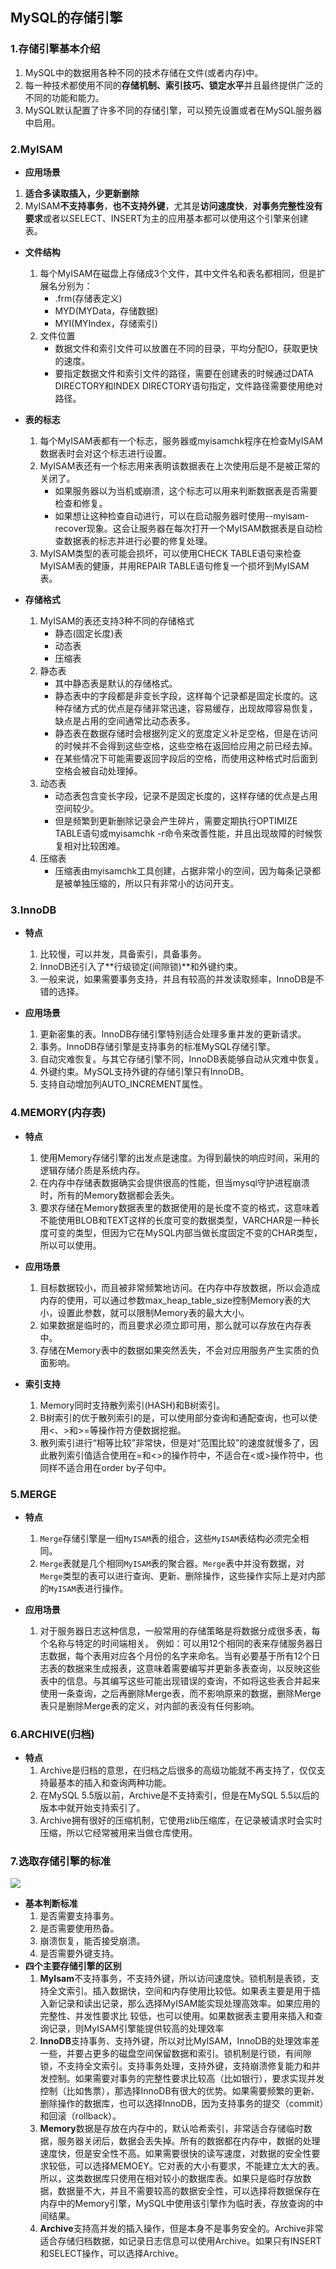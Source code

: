 ## MySQL的存储引擎

### 1.存储引擎基本介绍

1. MySQL中的数据用各种不同的技术存储在文件(或者内存)中。
2. 每一种技术都使用不同的**存储机制、索引技巧、锁定水平**并且最终提供广泛的不同的功能和能力。
3. MySQL默认配置了许多不同的存储引擎，可以预先设置或者在MySQL服务器中启用。

### 2.MyISAM

- **应用场景**
  
1. **适合多读取插入，少更新删除**
2. MyISAM**不支持事务**，**也不支持外键**，尤其是**访问速度快**，**对事务完整性没有要求**或者以SELECT、INSERT为主的应用基本都可以使用这个引擎来创建表。

- **文件结构**
  
  1. 每个MyISAM在磁盘上存储成3个文件，其中文件名和表名都相同，但是扩展名分别为：
     - .frm(存储表定义)
     - MYD(MYData，存储数据)
     - MYI(MYIndex，存储索引)
  2. 文件位置
     - 数据文件和索引文件可以放置在不同的目录，平均分配IO，获取更快的速度。
     - 要指定数据文件和索引文件的路径，需要在创建表的时候通过DATA DIRECTORY和INDEX DIRECTORY语句指定，文件路径需要使用绝对路径。
  
- **表的标志**
  
  1. 每个MyISAM表都有一个标志，服务器或myisamchk程序在检查MyISAM数据表时会对这个标志进行设置。
  2. MyISAM表还有一个标志用来表明该数据表在上次使用后是不是被正常的关闭了。
     - 如果服务器以为当机或崩溃，这个标志可以用来判断数据表是否需要检查和修复。
     - 如果想让这种检查自动进行，可以在启动服务器时使用--myisam-recover现象。这会让服务器在每次打开一个MyISAM数据表是自动检查数据表的标志并进行必要的修复处理。
  3. MyISAM类型的表可能会损坏，可以使用CHECK TABLE语句来检查MyISAM表的健康，并用REPAIR TABLE语句修复一个损坏到MyISAM表。
  
- **存储格式**
  
  1. MyISAM的表还支持3种不同的存储格式
     - 静态(固定长度)表
     - 动态表
     - 压缩表
  2. 静态表
     - 其中静态表是默认的存储格式。
     - 静态表中的字段都是非变长字段，这样每个记录都是固定长度的。这种存储方式的优点是存储非常迅速，容易缓存，出现故障容易恢复，缺点是占用的空间通常比动态表多。
     - 静态表在数据存储时会根据列定义的宽度定义补足空格，但是在访问的时候并不会得到这些空格，这些空格在返回给应用之前已经去掉。
      - 在某些情况下可能需要返回字段后的空格，而使用这种格式时后面到空格会被自动处理掉。
  3. 动态表
      - 动态表包含变长字段，记录不是固定长度的，这样存储的优点是占用空间较少。
      - 但是频繁到更新删除记录会产生碎片，需要定期执行OPTIMIZE TABLE语句或myisamchk -r命令来改善性能，并且出现故障的时候恢复相对比较困难。
  4. 压缩表
      - 压缩表由myisamchk工具创建，占据非常小的空间，因为每条记录都是被单独压缩的，所以只有非常小的访问开支。

### 3.InnoDB

- **特点**
  1. 比较慢，可以并发，具备索引，具备事务。
  2. InnoDB还引入了**行级锁定(间隙锁)**和外键约束。
  3. 一般来说，如果需要事务支持，并且有较高的并发读取频率，InnoDB是不错的选择。

- **应用场景**
  1. 更新密集的表。InnoDB存储引擎特别适合处理多重并发的更新请求。
  2. 事务。InnoDB存储引擎是支持事务的标准MySQL存储引擎。
  3. 自动灾难恢复。与其它存储引擎不同，InnoDB表能够自动从灾难中恢复。
  4. 外键约束。MySQL支持外键的存储引擎只有InnoDB。
  5. 支持自动增加列AUTO_INCREMENT属性。

### 4.MEMORY(内存表)

- **特点**
  1. 使用Memory存储引擎的出发点是速度。为得到最快的响应时间，采用的逻辑存储介质是系统内存。
  2. 在内存中存储表数据确实会提供很高的性能，但当mysql守护进程崩溃时，所有的Memory数据都会丢失。
  3. 要求存储在Memory数据表里的数据使用的是长度不变的格式，这意味着不能使用BLOB和TEXT这样的长度可变的数据类型，VARCHAR是一种长度可变的类型，但因为它在MySQL内部当做长度固定不变的CHAR类型，所以可以使用。

- **应用场景**
  1. 目标数据较小，而且被非常频繁地访问。在内存中存放数据，所以会造成内存的使用，可以通过参数max_heap_table_size控制Memory表的大小，设置此参数，就可以限制Memory表的最大大小。
  2. 如果数据是临时的，而且要求必须立即可用，那么就可以存放在内存表中。
  3. 存储在Memory表中的数据如果突然丢失，不会对应用服务产生实质的负面影响。

- **索引支持**
  1. Memory同时支持散列索引(HASH)和B树索引。
  2. B树索引的优于散列索引的是，可以使用部分查询和通配查询，也可以使用<、>和>=等操作符方便数据挖掘。
  3. 散列索引进行“相等比较”非常快，但是对“范围比较”的速度就慢多了，因此散列索引值适合使用在=和<>的操作符中，不适合在<或>操作符中，也同样不适合用在order by子句中。

### 5.MERGE

- **特点**
  1. `Merge`存储引擎是一组`MyISAM`表的组合，这些`MyISAM`表结构必须完全相同。
  2. `Merge`表就是几个相同`MyISAM`表的聚合器。`Merge`表中并没有数据，对`Merge`类型的表可以进行查询、更新、删除操作，这些操作实际上是对内部的`MyISAM`表进行操作。

- **应用场景**
  1. 对于服务器日志这种信息，一般常用的存储策略是将数据分成很多表，每个名称与特定的时间端相关。
     例如：可以用12个相同的表来存储服务器日志数据，每个表用对应各个月份的名字来命名。当有必要基于所有12个日志表的数据来生成报表，这意味着需要编写并更新多表查询，以反映这些表中的信息。与其编写这些可能出现错误的查询，不如将这些表合并起来使用一条查询，之后再删除Merge表，而不影响原来的数据，删除Merge表只是删除Merge表的定义，对内部的表没有任何影响。

### 6.ARCHIVE(归档)

- **特点**
  1. Archive是归档的意思，在归档之后很多的高级功能就不再支持了，仅仅支持最基本的插入和查询两种功能。
  2. 在MySQL 5.5版以前，Archive是不支持索引，但是在MySQL 5.5以后的版本中就开始支持索引了。
  3. Archive拥有很好的压缩机制，它使用zlib压缩库，在记录被请求时会实时压缩，所以它经常被用来当做仓库使用。

### 7.选取存储引擎的标准

![](https://javanote.oss-cn-shenzhen.aliyuncs.com/7_存储引擎对比.png)

- **基本判断标准**
  1. 是否需要支持事务。
  2. 是否需要使用热备。
  3. 崩溃恢复，能否接受崩溃。
  4. 是否需要外键支持。
- **四个主要存储引擎的区别**
  1. **MyIsam**不支持事务，不支持外键，所以访问速度快。锁机制是表锁，支持全文索引。插入数据快，空间和内存使用比较低。如果表主要是用于插入新记录和读出记录，那么选择MyISAM能实现处理高效率。如果应用的完整性、并发性要求比 较低，也可以使用。如果数据表主要用来插入和查询记录，则MyISAM引擎能提供较高的处理效率
  2. **InnoDB**支持事务、支持外键，所以对比MyISAM，InnoDB的处理效率差一些，并要占更多的磁盘空间保留数据和索引。锁机制是行锁，有间隙锁，不支持全文索引。支持事务处理，支持外键，支持崩溃修复能力和并发控制。如果需要对事务的完整性要求比较高（比如银行），要求实现并发控制（比如售票），那选择InnoDB有很大的优势。如果需要频繁的更新、删除操作的数据库，也可以选择InnoDB，因为支持事务的提交（commit）和回滚（rollback）。
  3. **Memory**数据是存放在内存中的，默认哈希索引，非常适合存储临时数据，服务器关闭后，数据会丢失掉。所有的数据都在内存中，数据的处理速度快，但是安全性不高。如果需要很快的读写速度，对数据的安全性要求较低，可以选择MEMOEY。它对表的大小有要求，不能建立太大的表。所以，这类数据库只使用在相对较小的数据库表。如果只是临时存放数据，数据量不大，并且不需要较高的数据安全性，可以选择将数据保存在内存中的Memory引擎，MySQL中使用该引擎作为临时表，存放查询的中间结果。
  4. **Archive**支持高并发的插入操作，但是本身不是事务安全的。Archive非常适合存储归档数据，如记录日志信息可以使用Archive。如果只有INSERT和SELECT操作，可以选择Archive。

